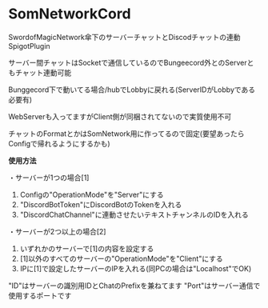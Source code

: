 # SomNetworkCord
SwordofMagicNetwork傘下のサーバーチャットとDiscodチャットの連動SpigotPlugin

サーバー間チャットはSocketで通信しているのでBungeecord外とのServerともチャット連動可能

Bunggecord下で動いてる場合/hubでLobbyに戻れる(ServerIDがLobbyである必要有)

WebServerも入ってますがClient側が同梱されてないので実質使用不可

チャットのFormatとかはSomNetwork用に作ってるので固定(要望あったらConfigで帰れるようにするかも)

**使用方法**

・サーバーが1つの場合[1]
  1. Configの"OperationMode"を"Server"にする
  2. "DiscordBotToken"にDiscordBotのTokenを入れる
  3. "DiscordChatChannel"に連動させたいテキストチャンネルのIDを入れる
 
・サーバーが2つ以上の場合[2]
  1. いずれかのサーバーで[1]の内容を設定する
  2. [1]以外のすべてのサーバーの"OperationMode"を"Client"にする
  3. IPに[1]で設定したサーバーのIPを入れる(同PCの場合は"Localhost"でOK)
 
"ID"はサーバーの識別用IDとChatのPrefixを兼ねてます
"Port"はサーバー通信で使用するポートです

